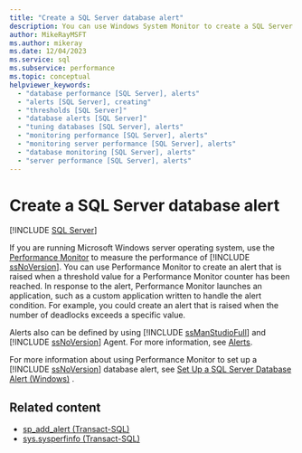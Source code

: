 ```yaml
---
title: "Create a SQL Server database alert"
description: You can use Windows System Monitor to create a SQL Server database alert that is raised when a threshold value for a System Monitor counter has been reached.
author: MikeRayMSFT
ms.author: mikeray
ms.date: 12/04/2023
ms.service: sql
ms.subservice: performance
ms.topic: conceptual
helpviewer_keywords:
  - "database performance [SQL Server], alerts"
  - "alerts [SQL Server], creating"
  - "thresholds [SQL Server]"
  - "database alerts [SQL Server]"
  - "tuning databases [SQL Server], alerts"
  - "monitoring performance [SQL Server], alerts"
  - "monitoring server performance [SQL Server], alerts"
  - "database monitoring [SQL Server], alerts"
  - "server performance [SQL Server], alerts"
---
```

# Create a SQL Server database alert
 [!INCLUDE [SQL Server](../../includes/applies-to-version/sql-windows-only.md)]

  If you are running Microsoft Windows server operating system, use the [Performance Monitor](monitor-resource-usage-system-monitor.md) to measure the performance of [!INCLUDE [ssNoVersion](../../includes/ssnoversion-md.md)]. You can use Performance Monitor to create an alert that is raised when a threshold value for a Performance Monitor counter has been reached. In response to the alert, Performance Monitor launches an application, such as a custom application written to handle the alert condition. For example, you could create an alert that is raised when the number of deadlocks exceeds a specific value.  
  
 Alerts also can be defined by using [!INCLUDE [ssManStudioFull](../../includes/ssmanstudiofull-md.md)] and [!INCLUDE [ssNoVersion](../../includes/ssnoversion-md.md)] Agent. For more information, see [Alerts](../../ssms/agent/alerts.md).  
  
 For more information about using Performance Monitor to set up a [!INCLUDE [ssNoVersion](../../includes/ssnoversion-md.md)] database alert, see [Set Up a SQL Server Database Alert (Windows)](../../relational-databases/performance/set-up-a-sql-server-database-alert-windows.md) .  
  
## Related content

- [sp_add_alert (Transact-SQL)](../system-stored-procedures/sp-add-alert-transact-sql.md)
- [sys.sysperfinfo (Transact-SQL)](../system-compatibility-views/sys-sysperfinfo-transact-sql.md)
